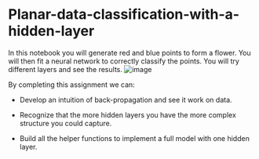 # Planar-data-classification-with-a-hidden-layer
In this notebook you will generate red and blue points to form a flower. 
You will then fit a neural network to correctly classify the points. 
You will try different layers and see the results.
![image](https://d3c33hcgiwev3.cloudfront.net/imageAssetProxy.v1/ZWaFhXvJEee4vAqXrrsRwg_d82c6d2cd5729c93fb76e37260abcbd2_Screen-Shot-2017-08-07-at-4.36.57-PM.png?expiry=1596326400000&hmac=amotxaaD4UlfW358Vq2usvM3zJwXq1JHcHHdPPDifJM)

By completing this assignment we can:

- Develop an intuition of back-propagation and see it work on data.

- Recognize that the more hidden layers you have the more complex structure you could capture.

- Build all the helper functions to implement a full model with one hidden layer.
